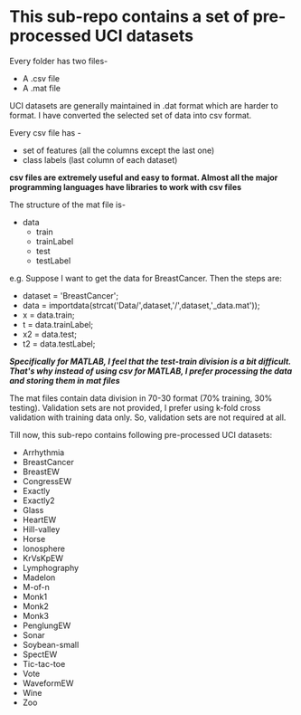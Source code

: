 # This sub-repo contains a set of pre-processed UCI datasets

Every folder has two files-
* A .csv file 
* A .mat file

UCI datasets are generally maintained in .dat format which are harder to format.
I have converted the selected set of data into csv format.

Every csv file has -
* set of features (all the columns except the last one)
* class labels (last column of each dataset)

**csv files are extremely useful and easy to format. Almost all the major programming languages have libraries to work with csv files**

The structure of the mat file is-
* data
    * train
    * trainLabel
    * test
    * testLabel
    
e.g. Suppose I want to get the data for BreastCancer. Then the steps are:
* dataset = 'BreastCancer';
* data = importdata(strcat('Data/',dataset,'/',dataset,'_data.mat'));
* x = data.train;
* t = data.trainLabel;
* x2 = data.test;
* t2 = data.testLabel;


***Specifically for MATLAB, I feel that the test-train division is a bit difficult. That's why instead of using csv for MATLAB, I prefer processing the data and storing them in mat files***

The mat files contain data division in 70-30 format (70% training, 30% testing). Validation sets are not provided, I prefer using k-fold cross validation with training data only. So, validation sets are not required at all.

Till now, this sub-repo contains following pre-processed UCI datasets:
- Arrhythmia
- BreastCancer
- BreastEW
- CongressEW
- Exactly
- Exactly2
- Glass
- HeartEW
- Hill-valley
- Horse
- Ionosphere
- KrVsKpEW
- Lymphography
- Madelon
- M-of-n
- Monk1
- Monk2
- Monk3
- PenglungEW
- Sonar
- Soybean-small
- SpectEW
- Tic-tac-toe
- Vote
- WaveformEW
- Wine
- Zoo
